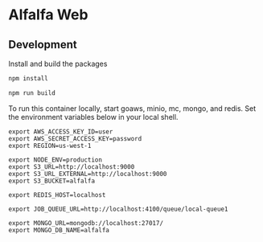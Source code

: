 # Alfalfa Web

## Development

Install and build the packages

```bash
npm install

npm run build
```

To run this container locally, start goaws, minio, mc, mongo, and redis. Set the environment variables below in
your local shell.

```
export AWS_ACCESS_KEY_ID=user
export AWS_SECRET_ACCESS_KEY=password
export REGION=us-west-1

export NODE_ENV=production
export S3_URL=http://localhost:9000
export S3_URL_EXTERNAL=http://localhost:9000
export S3_BUCKET=alfalfa

export REDIS_HOST=localhost

export JOB_QUEUE_URL=http://localhost:4100/queue/local-queue1

export MONGO_URL=mongodb://localhost:27017/
export MONGO_DB_NAME=alfalfa
```
